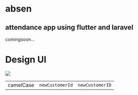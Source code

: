 # absen
## attendance app using flutter and laravel
comingsoon...

# Design UI

<table>
    <tbody>
        <tr>
            <img src="github.com/baydim/absen/blob/main/design/login.png">
            <td>camelCase</td>
            <td><code>newCustomerId</code></td>
            <td><code>newCustomerID</code></td>
        </tr>
    </tbody>
  </table>
